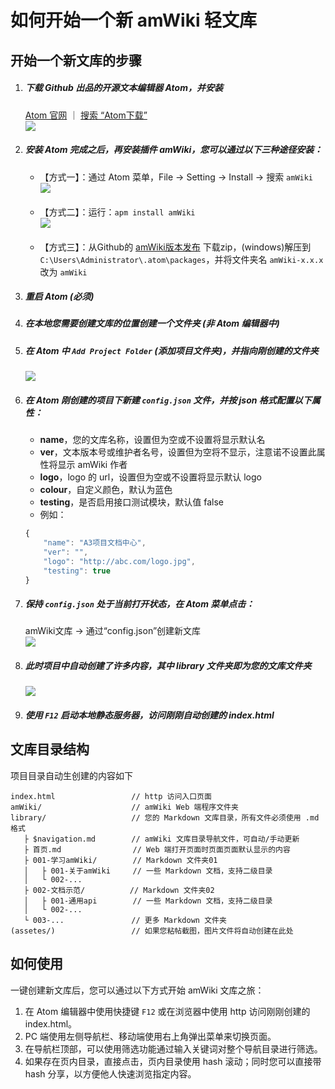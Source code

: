 # 如何开始一个新 amWiki 轻文库

## 开始一个新文库的步骤

1. ##### 下载 Github 出品的开源文本编辑器 Atom，并安装  
   [Atom 官网](https://atom.io/ "Atom官网") ｜ [搜索 “Atom下载”](https://www.baidu.com/s?wd=atom%E4%B8%8B%E8%BD%BD)  
   ![](https://amwiki.xf09.net/docs/assets/001.tiny/02-0e63f48d.png)

2. ##### 安装 Atom 完成之后，再安装插件 amWiki，您可以通过以下三种途径安装：
    - 【方式一】：通过 Atom 菜单，File -> Setting -> Install -> 搜索 `amWiki`  
      ![](https://amwiki.xf09.net/docs/assets/001.tiny/02-ec2b10b3.png)  
      <br>
    - 【方式二】：运行：`apm install amWiki`  
      ![](https://amwiki.xf09.net/docs/assets/001.tiny/02-37a29814.png)  
      <br>
    - 【方式三】：从Github的 [amWiki版本发布](https://github.com/TevinLi/amWiki/releases) 下载zip，(windows)解压到 `C:\Users\Administrator\.atom\packages`，并将文件夹名 `amWiki-x.x.x` 改为 `amWiki`

3. ##### 重启 Atom (必须)

4. ##### 在本地您需要创建文库的位置创建一个文件夹 (非 Atom 编辑器中)

5. ##### 在 Atom 中 `Add Project Folder` (添加项目文件夹)，并指向刚创建的文件夹
    ![](https://amwiki.xf09.net/docs/assets/001.tiny/03-7ce48bba.png)

6. ##### 在 Atom 刚创建的项目下新建 `config.json` 文件，并按 json 格式配置以下属性：
    - **name**，您的文库名称，设置但为空或不设置将显示默认名
    - **ver**，文本版本号或维护者名号，设置但为空将不显示，注意诺不设置此属性将显示 amWiki 作者
    - **logo**，logo 的 url，设置但为空或不设置将显示默认 logo
    - **colour**，自定义颜色，默认为蓝色
    - **testing**，是否启用接口测试模块，默认值 false  
    - 例如：
    ```javascript
    {
        "name": "A3项目文档中心",
        "ver": "",
        "logo": "http://abc.com/logo.jpg",
        "testing": true
    }
    ```
7. ##### 保持 `config.json` 处于当前打开状态，在 Atom 菜单点击：

    amWiki文库 -> 通过“config.json”创建新文库  
    ![](https://amwiki.xf09.net/docs/assets/001.tiny/02-78f2030d.png)

8. ##### 此时项目中自动创建了许多内容，其中 library 文件夹即为您的文库文件夹
    ![](https://amwiki.xf09.net/docs/assets/001.tiny/02-d72e59a9.png)

9. ##### 使用 `F12` 启动本地静态服务器，访问刚刚自动创建的 index.html


## 文库目录结构
项目目录自动生创建的内容如下

    index.html                 // http 访问入口页面
    amWiki/                    // amWiki Web 端程序文件夹
    library/                   // 您的 Markdown 文库目录，所有文件必须使用 .md 格式
       ├ $navigation.md        // amWiki 文库目录导航文件，可自动/手动更新
       ├ 首页.md                // Web 端打开页面时页面页面默认显示的内容
       ├ 001-学习amWiki/        // Markdown 文件夹01
       │   ├ 001-关于amWiki     // 一些 Markdown 文档，支持二级目录
       │   └ 002-...
       ├ 002-文档示范/          // Markdown 文件夹02
       │   ├ 001-通用api        // 一些 Markdown 文档，支持二级目录
       │   └ 002-...
       └ 003-...               // 更多 Markdown 文件夹
    (assetes/)                 // 如果您粘帖截图，图片文件将自动创建在此处


## 如何使用
一键创建新文库后，您可以通过以下方式开始 amWiki 文库之旅：

1. 在 Atom 编辑器中使用快捷键 `F12` 或在浏览器中使用 http 访问刚刚创建的 index.html。
2. PC 端使用左侧导航栏、移动端使用右上角弹出菜单来切换页面。
3. 在导航栏顶部，可以使用筛选功能通过输入关键词对整个导航目录进行筛选。
4. 如果存在页内目录，直接点击，页内目录使用 hash 滚动；同时您可以直接带 hash 分享，以方便他人快速浏览指定内容。
